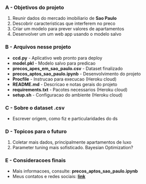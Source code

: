 ### A - Objetivos do projeto

1.   Reunir dados do mercado imobiliario de **Sao Paulo**
2.   Descobrir caracteristicas que interferem no preco
3.   Criar um modelo para prever valores de apartamentos
4.   Desenvolver um um web app usando o modelo salvo

### B - Arquivos nesse projeto

*   **ccd.py** - Aplicativo web pronto para deploy
*   **model.pkl** - Modelo salvo para predicao
*   **precos_apes_em_sao_paulo.csv** - Dataset finalizado
*   **precos_aptos_sao_paulo.ipynb** - Desenvolvimento do projeto
*   **Procfile** - Instrucao para execucao (Heroku cloud)
*   **README.md** - Descricao e notas gerais do projeto 
*   **requirements.txt** - Pacotes necessarios (Heroku cloud)
*   **setup.sh** - Configuracao do ambiente (Heroku cloud)

### C - Sobre o dataset .csv

*   Escrever origem, como fiz e particularidades do ds

### D - Topicos para o futuro

1.   Coletar mais dados, principalmente apartamentos de luxo
2.   Parameter tuning mais sofisticado. Bayesian Optimization?

### E - Consideracoes finais

*   Mais informacoes, consulte: **precos_aptos_sao_paulo.ipynb**
*   Meus contatos e redes sociais: **[link](https://www.felipebueno.site)**
